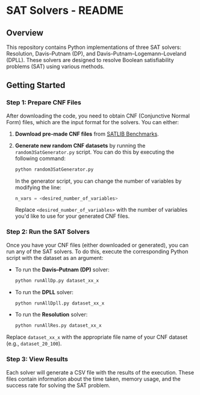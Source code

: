
# SAT Solvers - README

## Overview
This repository contains Python implementations of three SAT solvers: Resolution, Davis–Putnam (DP), and Davis–Putnam–Logemann–Loveland (DPLL). These solvers are designed to resolve Boolean satisfiability problems (SAT) using various methods.

## Getting Started

### Step 1: Prepare CNF Files
After downloading the code, you need to obtain CNF (Conjunctive Normal Form) files, which are the input format for the solvers. You can either:

1. **Download pre-made CNF files** from [SATLIB Benchmarks](https://www.cs.ubc.ca/~hoos/SATLIB/benchm.html).
2. **Generate new random CNF datasets** by running the `random3SatGenerator.py` script. You can do this by executing the following command:

   ```bash
   python random3SatGenerator.py
   ```

   In the generator script, you can change the number of variables by modifying the line:

   ```python
   n_vars = <desired_number_of_variables>
   ```

   Replace `<desired_number_of_variables>` with the number of variables you'd like to use for your generated CNF files.

### Step 2: Run the SAT Solvers
Once you have your CNF files (either downloaded or generated), you can run any of the SAT solvers. To do this, execute the corresponding Python script with the dataset as an argument:

- To run the **Davis–Putnam (DP)** solver:

  ```bash
  python runAllDp.py dataset_xx_x
  ```

- To run the **DPLL** solver:

  ```bash
  python runAllDpll.py dataset_xx_x
  ```

- To run the **Resolution** solver:

  ```bash
  python runAllRes.py dataset_xx_x
  ```

Replace `dataset_xx_x` with the appropriate file name of your CNF dataset (e.g., `dataset_20_100`).

### Step 3: View Results
Each solver will generate a CSV file with the results of the execution. These files contain information about the time taken, memory usage, and the success rate for solving the SAT problem.
